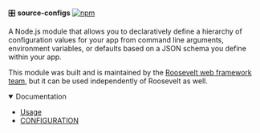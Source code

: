 🎛 **source-configs** [![npm](https://img.shields.io/npm/v/source-configs.svg)](https://www.npmjs.com/package/source-configs)

A Node.js module that allows you to declaratively define a hierarchy of configuration values for your app from command line arguments, environment variables, or defaults based on a JSON schema you define within your app.

This module was built and is maintained by the [Roosevelt web framework](https://rooseveltframework.org) [team](https://rooseveltframework.org/contributors), but it can be used independently of Roosevelt as well.

<details open>
  <summary>Documentation</summary>
  <ul>
    <li><a href="./USAGE.md">Usage</a></li>
    <li><a href="./CONFIGURATION.md">CONFIGURATION</a></li>
  </ul>
</details>
